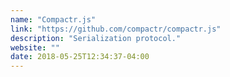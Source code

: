 ```yaml
---
name: "Compactr.js"
link: "https://github.com/compactr/compactr.js"
description: "Serialization protocol."
website: ""
date: 2018-05-25T12:34:37-04:00
---
```

